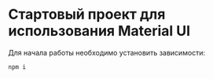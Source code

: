 # Стартовый проект для использования Material UI

Для начала работы необходимо установить зависимости:
```
npm i
```
